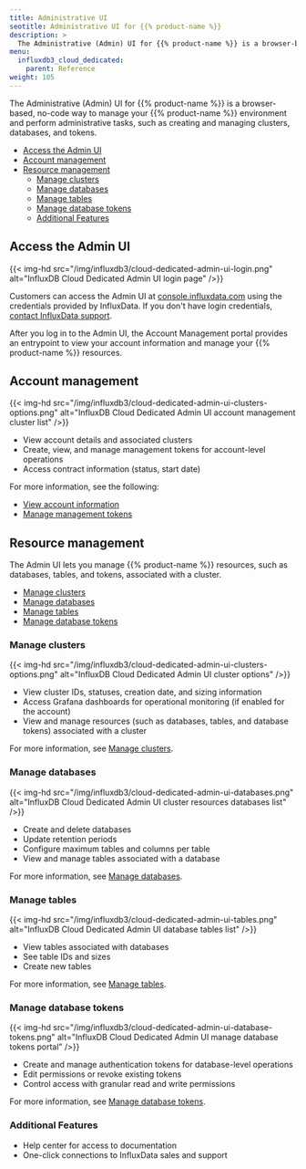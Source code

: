 ```yaml
---
title: Administrative UI 
seotitle: Administrative UI for {{% product-name %}}
description: >
  The Administrative (Admin) UI for {{% product-name %}} is a browser-based, no-code way to manage your {{% product-name %}} environment and perform administrative tasks, such as creating and managing clusters, databases, and tokens.
menu:
  influxdb3_cloud_dedicated:
    parent: Reference 
weight: 105
---
```


The Administrative (Admin) UI for {{% product-name %}} is a browser-based, no-code way to manage your {{% product-name %}} environment and perform administrative tasks, such as creating and managing clusters, databases, and tokens.

- [Access the Admin UI](#access-the-admin-ui)
- [Account management](#account-management)
- [Resource management](#resource-management)
  - [Manage clusters](#manage-clusters)
  - [Manage databases](#manage-databases)
  - [Manage tables](#manage-tables)
  - [Manage database tokens](#manage-database-tokens)
  - [Additional Features](#additional-features)


## Access the Admin UI

{{< img-hd src="/img/influxdb3/cloud-dedicated-admin-ui-login.png" alt="InfluxDB Cloud Dedicated Admin UI login page" />}}

Customers can access the Admin UI at [console.influxdata.com](http://console.influxdata.com) using the credentials provided by InfluxData.
If you don't have login credentials, [contact InfluxData support](https://support.influxdata.com).

After you log in to the Admin UI, the Account Management portal provides an entrypoint to view your account information and manage your {{% product-name %}} resources.

## Account management

{{< img-hd src="/img/influxdb3/cloud-dedicated-admin-ui-clusters-options.png" alt="InfluxDB Cloud Dedicated Admin UI account management cluster list" />}}

- View account details and associated clusters
- Create, view, and manage management tokens for account-level operations
- Access contract information (status, start date)

For more information, see the following:

- [View account information](/influxdb3/cloud-dedicated/admin/account/)
- [Manage management tokens](/influxdb3/cloud-dedicated/admin/tokens/)

## Resource management

The Admin UI lets you manage {{% product-name %}} resources, such as databases,
tables, and tokens, associated with a cluster. 

- [Manage clusters](#manage-clusters)
- [Manage databases](#manage-databases)
- [Manage tables](#manage-tables)
- [Manage database tokens](manage-database-tokens)

### Manage clusters

{{< img-hd src="/img/influxdb3/cloud-dedicated-admin-ui-clusters-options.png" alt="InfluxDB Cloud Dedicated Admin UI cluster options" />}}

- View cluster IDs, statuses, creation date, and sizing information
- Access Grafana dashboards for operational monitoring (if enabled for the account)
- View and manage resources (such as databases, tables, and database tokens) associated with a cluster

For more information, see [Manage clusters](/influxdb3/cloud-dedicated/admin/clusters/).

### Manage databases

{{< img-hd src="/img/influxdb3/cloud-dedicated-admin-ui-databases.png" alt="InfluxDB Cloud Dedicated Admin UI cluster resources databases list" />}}

- Create and delete databases
- Update retention periods
- Configure maximum tables and columns per table
- View and manage tables associated with a database

For more information, see [Manage databases](/influxdb3/cloud-dedicated/admin/databases/).

### Manage tables

{{< img-hd src="/img/influxdb3/cloud-dedicated-admin-ui-tables.png" alt="InfluxDB Cloud Dedicated Admin UI database tables list" />}}

- View tables associated with databases
- See table IDs and sizes
- Create new tables

For more information, see [Manage tables](/influxdb3/cloud-dedicated/admin/tables/).

### Manage database tokens

{{< img-hd src="/img/influxdb3/cloud-dedicated-admin-ui-database-tokens.png" alt="InfluxDB Cloud Dedicated Admin UI manage database tokens portal" />}}

- Create and manage authentication tokens for database-level operations
- Edit permissions or revoke existing tokens
- Control access with granular read and write permissions

For more information, see [Manage database tokens](/influxdb3/cloud-dedicated/admin/tokens/).

### Additional Features

- Help center for access to documentation 
- One-click connections to InfluxData sales and support
